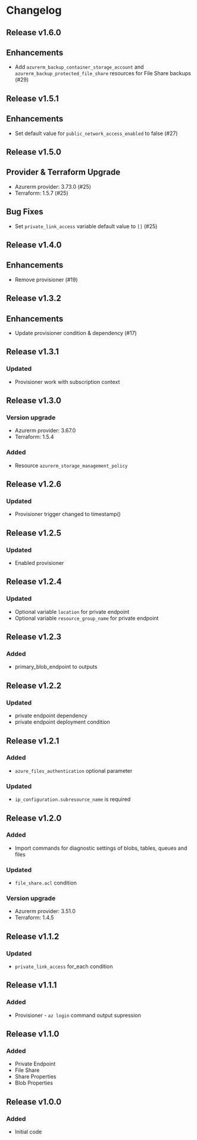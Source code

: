 # Changelog

## Release v1.6.0

## Enhancements

- Add `azurerm_backup_container_storage_account` and `azurerm_backup_protected_file_share` resources for File Share backups (#29)


   
## Release v1.5.1

## Enhancements

- Set default value for `public_network_access_enabled` to false (#27)


   
## Release v1.5.0

## Provider & Terraform Upgrade
- Azurerm provider: 3.73.0 (#25)
- Terraform: 1.5.7 (#25)

## Bug Fixes
 - Set `private_link_access` variable default value to `[]` (#25)

   
## Release v1.4.0

## Enhancements

- Remove provisioner (#19)


   
## Release v1.3.2

## Enhancements

- Update provisioner condition & dependency (#17)


   
## Release v1.3.1

### Updated
- Provisioner work with subscription context 
   
## Release v1.3.0

### Version upgrade
-	Azurerm provider: 3.67.0
-	Terraform: 1.5.4

### Added
- Resource `azurerm_storage_management_policy`
   
## Release v1.2.6

### Updated
- Provisioner trigger changed to timestamp()
   
## Release v1.2.5

### Updated
- Enabled provisioner
   
## Release v1.2.4

### Updated
- Optional variable `location` for private endpoint
- Optional variable  `resource_group_name` for private endpoint
   
## Release v1.2.3

### Added
- primary_blob_endpoint to outputs
   
## Release v1.2.2

### Updated
- private endpoint dependency
- private endpoint deployment condition
   
## Release v1.2.1

### Added
- `azure_files_authentication` optional parameter
### Updated
- `ip_configuration.subresource_name` is required
   
## Release v1.2.0

### Added
- Import commands for diagnostic settings of blobs, tables, queues and files

### Updated
- `file_share.acl` condition

### Version upgrade
- Azurerm provider: 3.51.0
- Terraform: 1.4.5
   
## Release v1.1.2

### Updated
- `private_link_access` for_each condition
   
## Release v1.1.1

### Added
- Provisioner - `az login` command output supression
   
## Release v1.1.0

### Added

- Private Endpoint
- File Share
- Share Properties
- Blob Properties
   
## Release v1.0.0

### Added

- Initial code
   